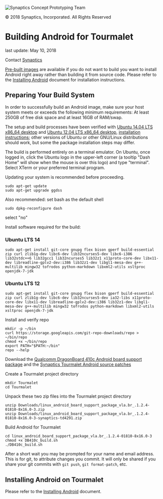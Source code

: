 ![Synaptics Concept Prototyping Team](Pictures/Small/CPT_logo.png) 

&copy; 2018 Synaptics, Incorporated. All Rights Reserved

# Building Android for Tourmalet #

last update: May 10, 2018

Contact [Synaptics](mailto:tourmalet@synaptics.com)

[Pre-built images](../Software/fastboot-images.zip) are available if you do not want to build you want to install Android right away rather than building it from source code.  Please refer to the [Installing Android](InstallingAndroid.md) document for installation instructions.

## Preparing Your Build System ##

In order to successfully build an Android image, make sure your host system meets or exceeds the following minimum requirements:  At least 250GB of free disk space and at least 16GB of RAM/swap. 

The setup and build processes have been verified with [Ubuntu 14.04 LTS x86_64 desktop](http://old-releases.ubuntu.com/releases/trusty/) and [Ubuntu 12.04 LTS x86_64 desktop](http://old-releases.ubuntu.com/releases/precise/), [installation instructions](http://www.ubuntu.com/download/desktop); other versions of Ubuntu or other GNU/Linux distributions should work, but some the package installation steps may differ.

The build is performed entirely on a terminal emulator. On Ubuntu, once logged in, click the Ubuntu logo in the upper-left corner (a tooltip "Dash Home" will show when the mouse is over this logo) and type "terminal". Select XTerm or your preferred terminal program.

Updating your system is recommended before proceeding.

```{r, engine=sh}
sudo apt-get update
sudo apt-get upgrade ggdss
```

Also recommended: set bash as the default shell

```sudo dpkg-reconfigure dash```

select "no"

Install software required for the build:

### Ubuntu LTS 14 ###

```{r, engine=sh}
sudo apt-get install git-core gnupg flex bison gperf build-essential zip curl zlib1g-dev libc6-dev lib32ncurses5-dev libc6-i386 lib32stdc++6 lib32gcc1 lib32ncurses5 lib32z1 x11proto-core-dev libx11-dev libreadline-gplv2-dev:i386 lib32z1-dev libgl1-mesa-dev g++-multilib mingw32 tofrodos python-markdown libxml2-utils xsltproc openjdk-7-jdk
```

### Ubuntu LTS 12 ###

```{r, engine=sh}
sudo apt-get install git-core gnupg flex bison gperf build-essential zip curl zlib1g-dev libc6-dev lib32ncurses5-dev ia32-libs x11proto-core-dev libx11-dev libreadline-gplv2-dev:i386 lib32z1-dev libgl1-mesa-dev g++-multilib mingw32 tofrodos python-markdown libxml2-utils xsltproc openjdk-7-jdk
```

Install and verify repo

```{r, engine=sh}
mkdir -p ~/bin
curl https://storage.googleapis.com/git-repo-downloads/repo > ~/bin/repo
chmod +x ~/bin/repo
export PATH="$PATH:~/bin"
repo --help
```

Download the [Qualcomm DragonBoard 410c Android board support package](https://developer.qualcomm.com/download/db410c/android_board_support_package_vla.br_.1.2.4-01810-8x16.0-3.zip) and the [Synaptics Tourmalet Android source patches](../Software/android_board_support_package_vla.br_.1.2.4-01810-8x16.0-3-synaptics-tourmalet-td4322-1.zip)

Create a Tourmalet project directory

```{r, engine=sh}
mkdir Tourmalet
cd Tourmalet
```

Unpack these two zip files into the Tourmalet project directory

```{r, engine=sh}
unzip Downloads/linux_android_board_support_package_vla.br_.1.2.4-01810-8x16.0-3.zip
unzip Downloads/linux_android_board_support_package_vla.br_.1.2.4-01810-8x16.0-3-synaptics-td4291.zip
```

Build Android for Tourmalet

```{r, engine=sh}
cd linux_android_board_support_package_vla.br_.1.2.4-01810-8x16.0-3
chmod +x DB410c_build.sh
./DB410c_build.sh
```

After a short wait you may be prompted for your name and email address. This is for git, to attribute changes you commit. It will only be shared if you share your git commits with `git push`, `git format-patch`, etc.


## Installing Android on Tourmalet ##

Please refer to the [Installing Android](InstallingAndroid.md) document.

